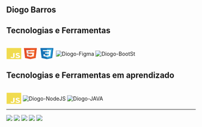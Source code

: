 ## Diogo Barros



## Tecnologias e Ferramentas
<div style="display: inline_block"><br>
  <img align="center" alt="Diogo-Js" height="30" width="40" src="https://raw.githubusercontent.com/devicons/devicon/master/icons/javascript/javascript-plain.svg">
   <img align="center" alt="Diogo-HTML" height="30" width="40" src="https://raw.githubusercontent.com/devicons/devicon/master/icons/html5/html5-original.svg">
  <img align="center" alt="Diogo-CSS" height="30" width="40" src="https://raw.githubusercontent.com/devicons/devicon/master/icons/css3/css3-original.svg">
  <img align="center" alt="Diogo-Figma" height="30" width="40" src="https://user-images.githubusercontent.com/25181517/189715289-df3ee512-6eca-463f-a0f4-c10d94a06b2f.png">
  <img align="center" alt="Diogo-BootSt" height="40" width="40" src="https://user-images.githubusercontent.com/25181517/183898054-b3d693d4-dafb-4808-a509-bab54cf5de34.png">
</div>

  ## Tecnologias e Ferramentas em aprendizado
<div style="display: inline_block"><br>
  <img align="center" alt="Diogo-Js" height="30" width="40" src="https://raw.githubusercontent.com/devicons/devicon/master/icons/javascript/javascript-plain.svg">
   <img align="center" alt="Diogo-NodeJS" height="40" width="30" src="https://user-images.githubusercontent.com/25181517/183568594-85e280a7-0d7e-4d1a-9028-c8c2209e073c.png">
  <img align="center" alt="Diogo-JAVA" height="40" width="40" src="https://user-images.githubusercontent.com/25181517/117201156-9a724800-adec-11eb-9a9d-3cd0f67da4bc.png">
</div>

  
<hr width="100%" noshade/>

<div> 
   <a href="https://instagram.com/diogo.bps" target="_blank"><img src="https://img.shields.io/badge/Instagram-000?style=for-the-badge&logo=instagram" target="_blank"></a>
 	<a href="https://www.twitch.tv/diogobarros82" target="_blank"><img src="https://img.shields.io/badge/Twitch-000?style=for-the-badge&logo=twitch&logoColor=#6441a5" target="_blank"></a>
 <a href="https://discord.gg/xaWMPAWu" target="_blank"><img src="https://img.shields.io/badge/Discord-000?style=for-the-badge&logo=discord&logoColor=7289DA" target="_blank"></a> 
  <a href = "mailto:diogodpimentel@gmail.com"><img src="https://img.shields.io/badge/-Gmail-000?style=for-the-badge&logo=gmail&logoColor=red" target="_blank"></a>
  <a href="https://www.linkedin.com/in/diogo-barros-10a666104/" target="_blank"><img src="https://img.shields.io/badge/LinkedIn-000?style=for-the-badge&logo=linkedin&logoColor=0E76A8" target="_blank"></a> 
  
</div>
  
